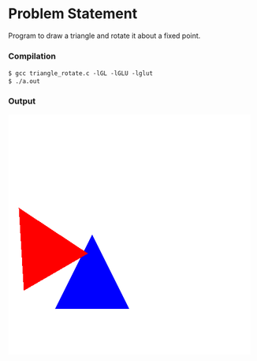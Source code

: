 Problem Statement
=================

Program to draw a triangle and rotate it about a fixed point.


### Compilation

```
$ gcc triangle_rotate.c -lGL -lGLU -lglut 
$ ./a.out

```

### Output

![Screenshot of Output](triangle_rotate.png)

